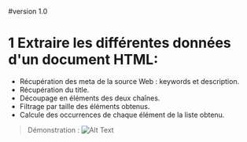 #version 1.0

# 1 Extraire les différentes données d'un document HTML:
  * Récupération des meta de la source Web : keywords et description.
  * Récupération du title.
  * Découpage en éléments des deux chaînes.
  * Filtrage par taille des éléments obtenus.
  * Calcule des occurrences de chaque élément de la liste obtenu.
  
> Démonstration :
![Alt Text](https://github.com/mir-ak/MySearch_PHP/demo/demo_v1.0.gif)
